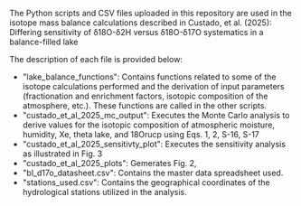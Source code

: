 The Python scripts and CSV files uploaded in this repository are used in the isotope mass balance calculations described in Custado, et al. (2025): Differing sensitivity of δ18O-δ2H versus δ18O-δ17O systematics in a balance-filled lake 

The description of each file is provided below:

- "lake_balance_functions": Contains functions related to some of the isotope calculations performed and the derivation of input parameters (fractionation and enrichment factors, isotopic composition of the atmosphere, etc.). These functions are called in the other scripts.
- "custado_et_al_2025_mc_output": Executes the Monte Carlo analysis to derive values for the isotopic composition of atmospheric moisture, humidity, Xe, theta lake, and 18Orucp using Eqs. 1, 2, S-16, S-17
- "custado_et_al_2025_sensitivty_plot": Executes the sensitivity analysis as illustrated in Fig. 3
- "custado_et_al_2025_plots": Gemerates Fig. 2,
- "bl_d17o_datasheet.csv": Contains the master data spreadsheet used.
- "stations_used.csv": Contains the geographical coordinates of the hydrological stations utilized in the analysis.
